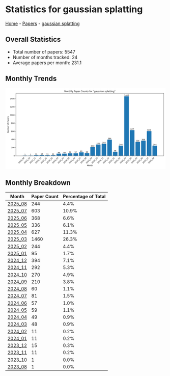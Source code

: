 # Statistics for gaussian splatting

[Home](https://arxcompass.github.io) - [Papers](https://arxcompass.github.io/papers) - [gaussian splatting](https://arxcompass.github.io/papers/gaussian_splatting)

## Overall Statistics

- Total number of papers: 5547
- Number of months tracked: 24
- Average papers per month: 231.1

## Monthly Trends

![Monthly Paper Counts](monthly_stats.png)

## Monthly Breakdown

| Month | Paper Count | Percentage of Total |
| --- | --- | --- |
| [2025_08](./2025_08/papers_1.md) | 244 | 4.4% |
| [2025_07](./2025_07/papers_1.md) | 603 | 10.9% |
| [2025_06](./2025_06/papers_1.md) | 368 | 6.6% |
| [2025_05](./2025_05/papers_1.md) | 336 | 6.1% |
| [2025_04](./2025_04/papers_1.md) | 627 | 11.3% |
| [2025_03](./2025_03/papers_1.md) | 1460 | 26.3% |
| [2025_02](./2025_02/papers_1.md) | 244 | 4.4% |
| [2025_01](./2025_01/papers_1.md) | 95 | 1.7% |
| [2024_12](./2024_12/papers_1.md) | 394 | 7.1% |
| [2024_11](./2024_11/papers_1.md) | 292 | 5.3% |
| [2024_10](./2024_10/papers_1.md) | 270 | 4.9% |
| [2024_09](./2024_09/papers_1.md) | 210 | 3.8% |
| [2024_08](./2024_08/papers_1.md) | 60 | 1.1% |
| [2024_07](./2024_07/papers_1.md) | 81 | 1.5% |
| [2024_06](./2024_06/papers_1.md) | 57 | 1.0% |
| [2024_05](./2024_05/papers_1.md) | 59 | 1.1% |
| [2024_04](./2024_04/papers_1.md) | 49 | 0.9% |
| [2024_03](./2024_03/papers_1.md) | 48 | 0.9% |
| [2024_02](./2024_02/papers_1.md) | 11 | 0.2% |
| [2024_01](./2024_01/papers_1.md) | 11 | 0.2% |
| [2023_12](./2023_12/papers_1.md) | 15 | 0.3% |
| [2023_11](./2023_11/papers_1.md) | 11 | 0.2% |
| [2023_10](./2023_10/papers_1.md) | 1 | 0.0% |
| [2023_08](./2023_08/papers_1.md) | 1 | 0.0% |
